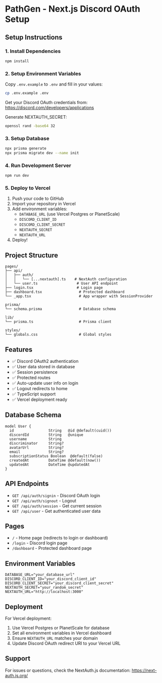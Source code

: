 # PathGen - Next.js Discord OAuth Setup

## Setup Instructions

### 1. Install Dependencies
```bash
npm install
```

### 2. Setup Environment Variables
Copy `.env.example` to `.env` and fill in your values:
```bash
cp .env.example .env
```

Get your Discord OAuth credentials from: https://discord.com/developers/applications

Generate NEXTAUTH_SECRET:
```bash
openssl rand -base64 32
```

### 3. Setup Database
```bash
npx prisma generate
npx prisma migrate dev --name init
```

### 4. Run Development Server
```bash
npm run dev
```

### 5. Deploy to Vercel

1. Push your code to GitHub
2. Import your repository in Vercel
3. Add environment variables:
   - `DATABASE_URL` (use Vercel Postgres or PlanetScale)
   - `DISCORD_CLIENT_ID`
   - `DISCORD_CLIENT_SECRET`
   - `NEXTAUTH_SECRET`
   - `NEXTAUTH_URL`
4. Deploy!

## Project Structure

```
pages/
├── api/
│   ├── auth/
│   │   └── [...nextauth].ts    # NextAuth configuration
│   └── user.ts                  # User API endpoint
├── login.tsx                    # Login page
├── dashboard.tsx                 # Protected dashboard
└── _app.tsx                      # App wrapper with SessionProvider

prisma/
└── schema.prisma                 # Database schema

lib/
└── prisma.ts                     # Prisma client

styles/
└── globals.css                   # Global styles
```

## Features

- ✅ Discord OAuth2 authentication
- ✅ User data stored in database
- ✅ Session persistence
- ✅ Protected routes
- ✅ Auto-update user info on login
- ✅ Logout redirects to home
- ✅ TypeScript support
- ✅ Vercel deployment ready

## Database Schema

```prisma
model User {
  id                String   @id @default(cuid())
  discordId         String   @unique
  username          String
  discriminator     String?
  avatarUrl         String?
  email             String?
  subscriptionStatus Boolean  @default(false)
  createdAt         DateTime @default(now())
  updatedAt         DateTime @updatedAt
}
```

## API Endpoints

- `GET /api/auth/signin` - Discord OAuth login
- `GET /api/auth/signout` - Logout
- `GET /api/auth/session` - Get current session
- `GET /api/user` - Get authenticated user data

## Pages

- `/` - Home page (redirects to login or dashboard)
- `/login` - Discord login page
- `/dashboard` - Protected dashboard page

## Environment Variables

```env
DATABASE_URL="your_database_url"
DISCORD_CLIENT_ID="your_discord_client_id"
DISCORD_CLIENT_SECRET="your_discord_client_secret"
NEXTAUTH_SECRET="your_random_secret"
NEXTAUTH_URL="http://localhost:3000"
```

## Deployment

For Vercel deployment:
1. Use Vercel Postgres or PlanetScale for database
2. Set all environment variables in Vercel dashboard
3. Ensure `NEXTAUTH_URL` matches your domain
4. Update Discord OAuth redirect URI to your Vercel URL

## Support

For issues or questions, check the NextAuth.js documentation: https://next-auth.js.org/
